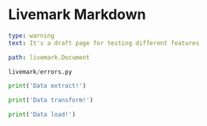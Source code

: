 # Livemark Markdown

```yaml remark
type: warning
text: It's a draft page for testing different features
```

```yaml reference
path: livemark.Document
```

```python file
livemark/errors.py
```

```python script run=data-extract
print('Data extract!')
```

```python script run=data-transform
print('Data transform!')
```

```python script run=data-load
print('Data load!')
```
